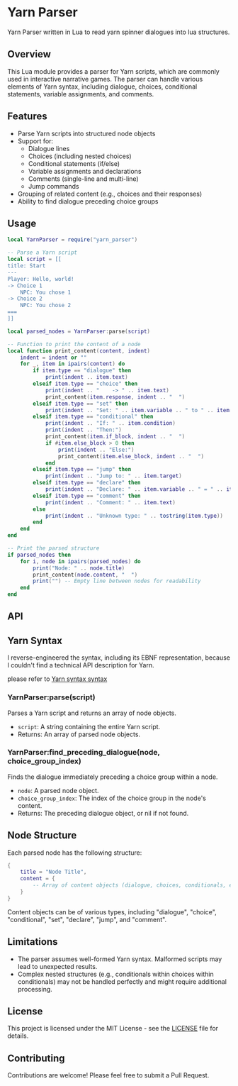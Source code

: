 # Yarn Parser
Yarn Parser written in Lua to read yarn spinner dialogues into lua structures.

## Overview

This Lua module provides a parser for Yarn scripts, which are commonly used in interactive narrative games. The parser can handle various elements of Yarn syntax, including dialogue, choices, conditional statements, variable assignments, and comments.

## Features

- Parse Yarn scripts into structured node objects
- Support for:
  - Dialogue lines
  - Choices (including nested choices)
  - Conditional statements (if/else)
  - Variable assignments and declarations
  - Comments (single-line and multi-line)
  - Jump commands
- Grouping of related content (e.g., choices and their responses)
- Ability to find dialogue preceding choice groups

## Usage

```lua
local YarnParser = require("yarn_parser")

-- Parse a Yarn script
local script = [[
title: Start
---
Player: Hello, world!
-> Choice 1
    NPC: You chose 1
-> Choice 2
    NPC: You chose 2
===
]]

local parsed_nodes = YarnParser:parse(script)

-- Function to print the content of a node
local function print_content(content, indent)
    indent = indent or ""
    for _, item in ipairs(content) do
        if item.type == "dialogue" then
            print(indent .. item.text)
        elseif item.type == "choice" then
            print(indent .. "    -> " .. item.text)
            print_content(item.response, indent .. "  ")
        elseif item.type == "set" then
            print(indent .. "Set: " .. item.variable .. " to " .. item.value)
        elseif item.type == "conditional" then
            print(indent .. "If: " .. item.condition)
            print(indent .. "Then:")
            print_content(item.if_block, indent .. "  ")
            if #item.else_block > 0 then
                print(indent .. "Else:")
                print_content(item.else_block, indent .. "  ")
            end
        elseif item.type == "jump" then
            print(indent .. "Jump to: " .. item.target)
        elseif item.type == "declare" then
            print(indent .. "Declare: " .. item.variable .. " = " .. item.value)
        elseif item.type == "comment" then
            print(indent .. "Comment: " .. item.text)
        else
            print(indent .. "Unknown type: " .. tostring(item.type))
        end
    end
end

-- Print the parsed structure
if parsed_nodes then
    for i, node in ipairs(parsed_nodes) do
        print("Node: " .. node.title)
        print_content(node.content, "  ")
        print("") -- Empty line between nodes for readability
    end
end
```

## API

## Yarn Syntax

I reverse-engineered the syntax, including its EBNF representation, because I couldn't find a technical API description for Yarn.

please refer to [Yarn syntax syntax](yarn_syntax.md)

### YarnParser:parse(script)

Parses a Yarn script and returns an array of node objects.

- `script`: A string containing the entire Yarn script.
- Returns: An array of parsed node objects.

### YarnParser:find_preceding_dialogue(node, choice_group_index)

Finds the dialogue immediately preceding a choice group within a node.

- `node`: A parsed node object.
- `choice_group_index`: The index of the choice group in the node's content.
- Returns: The preceding dialogue object, or nil if not found.

## Node Structure

Each parsed node has the following structure:

```lua
{
    title = "Node Title",
    content = {
        -- Array of content objects (dialogue, choices, conditionals, etc.)
    }
}
```

Content objects can be of various types, including "dialogue", "choice", "conditional", "set", "declare", "jump", and "comment".

## Limitations

- The parser assumes well-formed Yarn syntax. Malformed scripts may lead to unexpected results.
- Complex nested structures (e.g., conditionals within choices within conditionals) may not be handled perfectly and might require additional processing.

## License

This project is licensed under the MIT License - see the [LICENSE](LICENSE) file for details.

## Contributing

Contributions are welcome! Please feel free to submit a Pull Request.
